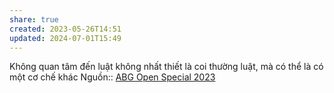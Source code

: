 ```yaml
---
share: true
created: 2023-05-26T14:51
updated: 2024-07-01T15:49
---
```

Không quan tâm đến luật không nhất thiết là coi thường luật, mà có thể là có một cơ chế khác
Nguồn:: [ABG Open Special 2023](ABG%20Open%20Special%202023.md)
